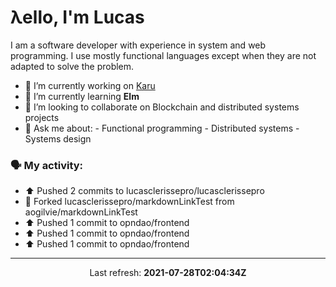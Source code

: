 # λello, I'm Lucas

I am a software developer with experience in system and web programming. I use mostly functional languages except when they are not adapted to solve the problem.

- 🔭 I’m currently working on [Karu](https://github.com/lucasclerissepro/karu)
- 🌱 I’m currently learning **Elm**
- 👯 I’m looking to collaborate on Blockchain and distributed systems projects
- 💬 Ask me about:
      - Functional programming
      - Distributed systems
      - Systems design

### 🗣 My activity:

* ⬆️ Pushed 2 commits to lucasclerissepro/lucasclerissepro
* 🍴 Forked lucasclerissepro/markdownLinkTest from aogilvie/markdownLinkTest
* ⬆️ Pushed 1 commit to opndao/frontend
* ⬆️ Pushed 1 commit to opndao/frontend
* ⬆️ Pushed 1 commit to opndao/frontend
---

<p align="center">
  Last refresh: 
  <b>2021-07-28T02:04:34Z</b>
</p>
